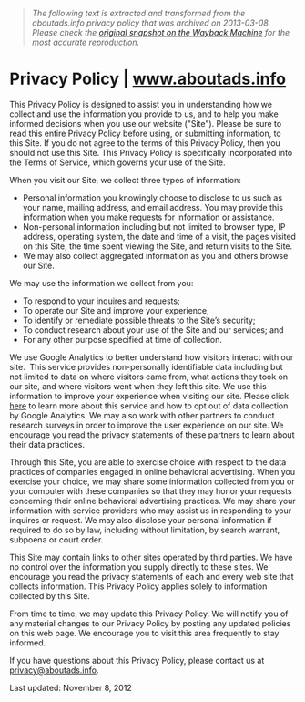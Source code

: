 > *The following text is extracted and transformed from the aboutads.info privacy policy that was archived on 2013-03-08. Please check the [original snapshot on the Wayback Machine](https://web.archive.org/web/20130308110348id_/http%3A//www.aboutads.info/privacy) for the most accurate reproduction.*

# Privacy Policy | www.aboutads.info

This Privacy Policy is designed to assist you in understanding how we collect and use the information you provide to us, and to help you make informed decisions when you use our website ("Site"). Please be sure to read this entire Privacy Policy before using, or submitting information, to this Site. If you do not agree to the terms of this Privacy Policy, then you should not use this Site. This Privacy Policy is specifically incorporated into the Terms of Service, which governs your use of the Site.

When you visit our Site, we collect three types of information:

  * Personal information you knowingly choose to disclose to us such as your name, mailing address, and email address. You may provide this information when you make requests for information or assistance.
  * Non-personal information including but not limited to browser type, IP address, operating system, the date and time of a visit, the pages visited on this Site, the time spent viewing the Site, and return visits to the Site.
  * We may also collect aggregated information as you and others browse our Site.



We may use the information we collect from you:

  * To respond to your inquires and requests;
  * To operate our Site and improve your experience;
  * To identify or remediate possible threats to the Site’s security;
  * To conduct research about your use of the Site and our services; and
  * For any other purpose specified at time of collection.



We use Google Analytics to better understand how visitors interact with our site.  This service provides non-personally identifiable data including but not limited to data on where visitors came from, what actions they took on our site, and where visitors went when they left this site. We use this information to improve your experience when visiting our site. Please click [here](http://www.google.com/intl/en/analytics/privacyoverview.html) to learn more about this service and how to opt out of data collection by Google Analytics. We may also work with other partners to conduct research surveys in order to improve the user experience on our site. We encourage you read the privacy statements of these partners to learn about their data practices.

Through this Site, you are able to exercise choice with respect to the data practices of companies engaged in online behavioral advertising. When you exercise your choice, we may share some information collected from you or your computer with these companies so that they may honor your requests concerning their online behavioral advertising practices. We may share your information with service providers who may assist us in responding to your inquires or request. We may also disclose your personal information if required to do so by law, including without limitation, by search warrant, subpoena or court order.

This Site may contain links to other sites operated by third parties. We have no control over the information you supply directly to these sites. We encourage you read the privacy statements of each and every web site that collects information. This Privacy Policy applies solely to information collected by this Site.

From time to time, we may update this Privacy Policy. We will notify you of any material changes to our Privacy Policy by posting any updated policies on this web page. We encourage you to visit this area frequently to stay informed.

If you have questions about this Privacy Policy, please contact us at [privacy@aboutads.info](mailto:privacy@aboutads.info).

Last updated: November 8, 2012 

[](https://web.archive.org/associations)
